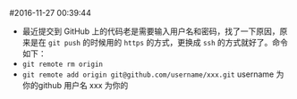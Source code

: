 #2016-11-27 00:39:44
- 最近提交到 GitHub 上的代码老是需要输入用户名和密码，找了一下原因，原来是在 `git push` 的时候用的 `https` 的方式，更换成 `ssh` 的方式就好了。命令如下：
- `git remote rm origin`
- `git remote add origin git@github.com/username/xxx.git` username 为你的github 用户名 xxx 为你的